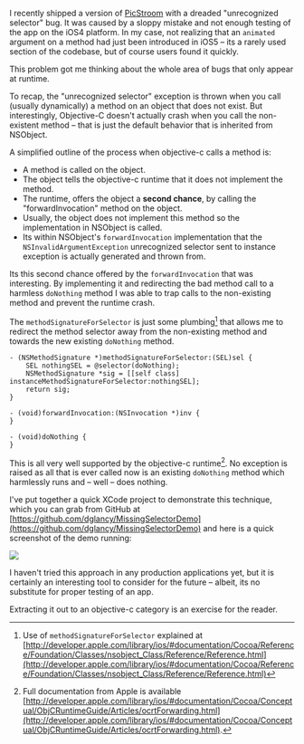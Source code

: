 
I recently shipped a version of [PicStroom](http://www.picstroom/com) with a dreaded "unrecognized selector" bug. It was caused by a sloppy mistake and not enough testing of the app on the iOS4 platform. In my case, not realizing that an `animated` argument on a method had just been introduced in iOS5 – its a rarely used section of the codebase, but of course users found it quickly.

This problem got me thinking about the whole area of bugs that only appear at runtime. 

To recap, the "unrecognized selector" exception is thrown when you call (usually dynamically) a method on an object that does not exist. But interestingly, Objective-C doesn't actually crash when you call the non-existent method – that is just the default behavior that is inherited from NSObject.

A simplified outline of the process when objective-c calls a method is:
- A method is called on the object.
- The object tells the objective-c runtime that it does not implement the method.
- The runtime, offers the object a **second chance**, by calling the "forwardInvocation" method on the object.
- Usually, the object does not implement this method so the implementation in NSObject is called.
- Its within NSObject's `forwardInvocation` implementation that the  `NSInvalidArgumentException` unrecognized selector sent to instance exception is actually generated and thrown from.

Its this second chance offered by the `forwardInvocation` that was interesting. By implementing it and redirecting the bad method call to a harmless `doNothing` method I was able to trap calls to the non-existing method and prevent the runtime crash.

The `methodSignatureForSelector` is just some plumbing[^1] that allows me to redirect the method selector away from the non-existing method and towards the new existing `doNothing` method.

	- (NSMethodSignature *)methodSignatureForSelector:(SEL)sel {
    	SEL nothingSEL = @selector(doNothing);
    	NSMethodSignature *sig = [[self class] instanceMethodSignatureForSelector:nothingSEL];
    	return sig;
	}

	- (void)forwardInvocation:(NSInvocation *)inv {
	}

	- (void)doNothing {
	}

This is all very well supported by the objective-c runtime[^2]. No exception is raised as all that is ever called now is an existing `doNothing` method which harmlessly runs and – well – does nothing.

I've put together a quick XCode project to demonstrate this technique, which you can grab from GitHub at [https://github.com/dglancy/MissingSelectorDemo](https://github.com/dglancy/MissingSelectorDemo) and here is a quick screenshot of the demo running:

![](images/missingselectordemo.png)

I haven't tried this approach in any production applications yet, but it is certainly an interesting tool to consider for the future – albeit, its no substitute for proper testing of an app.

Extracting it out to an objective-c category is an exercise for the reader.

[^1]: Use of `methodSignatureForSelector` explained at [http://developer.apple.com/library/ios/#documentation/Cocoa/Reference/Foundation/Classes/nsobject_Class/Reference/Reference.html](http://developer.apple.com/library/ios/#documentation/Cocoa/Reference/Foundation/Classes/nsobject_Class/Reference/Reference.html)
[^2]: Full documentation from Apple is available [http://developer.apple.com/library/ios/#documentation/Cocoa/Conceptual/ObjCRuntimeGuide/Articles/ocrtForwarding.html](http://developer.apple.com/library/ios/#documentation/Cocoa/Conceptual/ObjCRuntimeGuide/Articles/ocrtForwarding.html).